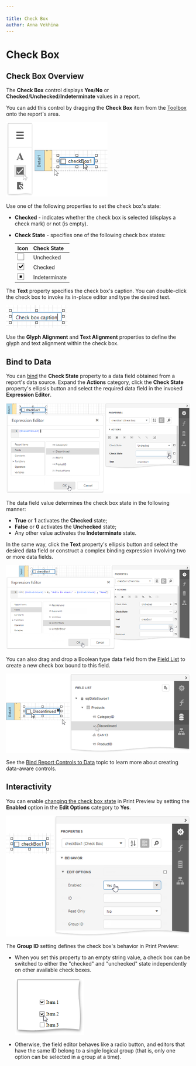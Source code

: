 ```yaml
---

title: Check Box
author: Anna Vekhina
---
```

# Check Box

## Check Box Overview
The **Check Box** control displays **Yes**/**No** or **Checked**/**Unchecked**/**Indeterminate** values in a report.

You can add this control by dragging the **Check Box** item from the [Toolbox](../../report-designer-tools/toolbox.md) onto the report's area.

![](../../../../images/eurd-web-add-check-box-control-to-report.png)

Use one of the following properties to set the check box's state:

* **Checked** - indicates whether the check box is selected (displays a check mark) or not (is empty).
* **Check State** - specifies one of the following check box states:	

    | Icon | Check State |
    |---|---|
    | ![](../../../../images/eurd-web-check-box-unchecked-state.png) | Unchecked |
    ![](../../../../images/eurd-web-check-box-checked-state.png) | Checked|
    |![](../../../../images/eurd-web-check-box-indeterminate-state.png) |Indeterminate

The **Text** property specifies the check box's caption. You can double-click the check box to invoke its in-place editor and type the desired text.

![](../../../../images/eurd-web-check-box-in-place-editor.png)

Use the **Glyph Alignment** and **Text Alignment** properties to define the glyph and text alignment within the check box.


## Bind to Data
You can [bind](../../bind-to-data/bind-controls-to-data-expression-bindings.md) the **Check State** property to a data field obtained from a report's data source. Expand the **Actions** category, click the **Check State** property's ellipsis button and select the required data field in the invoked **Expression Editor**.

![](../../../../images/eurd-web-check-box-bind-to-data.png)

The data field value determines the check box state in the following manner:

* **True** or **1** activates the **Checked** state;
* **False** or **0** activates the **Unchecked** state;
* Any other value activates the **Indeterminate** state.

In the same way, click the **Text** property's ellipsis button and select the desired data field or construct a complex binding expression involving two or more data fields.

![](../../../../images/eurd-web-check-box-text-expression.png)

You can also drag and drop a Boolean type data field from the [Field List](../../report-designer-tools/ui-panels/field-list.md) to create a new check box bound to this field.

![](../../../../images/eurd-web-check-box-drop-field-from-field-list.png)

See the [Bind Report Controls to Data](../../bind-to-data/bind-controls-to-data-expression-bindings.md) topic to learn more about creating data-aware controls.


## Interactivity
You can enable [changing the check box state](../../provide-interactivity/edit-content-in-print-preview.md) in Print Preview by setting the **Enabled** option in the **Edit Options** category to **Yes**.

![](../../../../images/eurd-web-check-box-edit-options-enabled.png)

The **Group ID** setting defines the check box's behavior in Print Preview:

* When you set this property to an empty string value, a check box can be switched to either the "checked" and "unchecked" state independently on other available check boxes.
	
	![](../../../../images/eurd-web-check-box-editing-in-print-preview.png)

* Otherwise, the field editor behaves like a radio button, and editors that have the same ID belong to a single logical group (that is, only one option can be selected in a group at a time).
